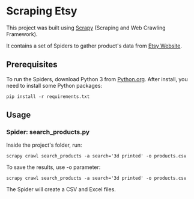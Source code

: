 # Scraping Etsy

This project was built using [Scrapy](https://scrapy.org/) (Scraping and Web Crawling Framework).

It contains a set of Spiders to gather product's data from [Etsy Website](www.etsy.com).

## Prerequisites

To run the Spiders, download Python 3 from [Python.org](https://www.python.org/). 
After install, you need to install some Python packages:
```
pip install -r requirements.txt

```
## Usage

### Spider: search_products.py
Inside the project's folder, run:
```
scrapy crawl search_products -a search='3d printed' -o products.csv
```
To save the results, use -o parameter:
```
scrapy crawl search_products -a search='3d printed' -o products.csv
```
The Spider will create a CSV and Excel files.
